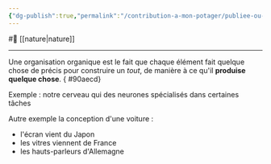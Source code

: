 ```yaml
---
{"dg-publish":true,"permalink":"/contribution-a-mon-potager/publiee-ou-presque/structure-organique/"}
---
```


#🌲  [[nature\|nature]]

---
Une organisation organique est le fait que chaque élément fait quelque chose de précis pour construire un *tout*, de manière à ce qu'il **produise quelque chose**.
{ #90aecd}


Exemple : notre cerveau qui des neurones spécialisés dans certaines tâches

Autre exemple la conception d'une voiture :
- l'écran vient du Japon
- les vitres viennent de France
- les hauts-parleurs d'Allemagne